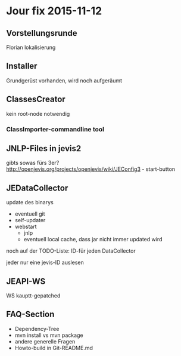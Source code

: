 # Jour fix 2015-11-12

## Vorstellungsrunde
Florian
lokalisierung

## Installer
Grundgerüst vorhanden, wird noch aufgeräumt

## ClassesCreator
kein root-node notwendig

### ClassImporter-commandline tool


## JNLP-Files in jevis2
gibts sowas fürs 3er?
http://openjevis.org/projects/openjevis/wiki/JEConfig3 - start-button

## JEDataCollector
update des binarys

- eventuell git
- self-updater
- webstart
    - jnlp
    - eventuell local cache, dass jar nicht immer updated wird

noch auf der TODO-Liste: ID-für jeden DataCollector

jeder nur eine jevis-ID auslesen

## JEAPI-WS
WS kauptt-gepatched

## FAQ-Section
- Dependency-Tree
- mvn install vs mvn package
- andere generelle Fragen
- Howto-build in Git-README.md

